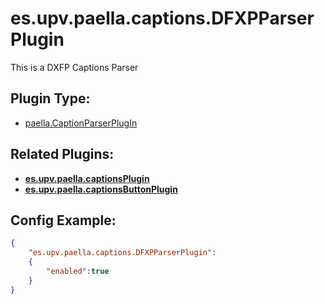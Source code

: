 # es.upv.paella.captions.DFXPParserPlugin

This is a DXFP Captions Parser


## Plugin Type:
- [paella.CaptionParserPlugIn](../developer/plugin_types.md)

## Related Plugins:
- [**es.upv.paella.captionsPlugin**](es.upv.paella.captionsPlugin.md)
- [**es.upv.paella.captionsButtonPlugin**](es.upv.paella.captionsButtonPlugin.md)


## Config Example:

```json
{
	"es.upv.paella.captions.DFXPParserPlugin": 
	{
		"enabled":true
	}
}
```
